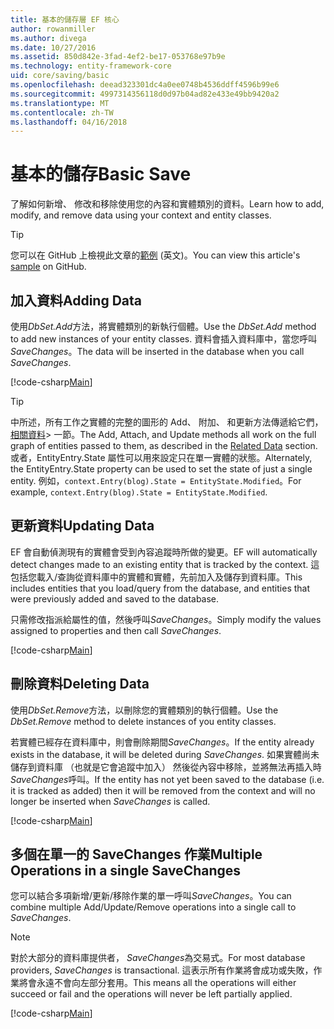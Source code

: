 ```yaml
---
title: 基本的儲存層 EF 核心
author: rowanmiller
ms.author: divega
ms.date: 10/27/2016
ms.assetid: 850d842e-3fad-4ef2-be17-053768e97b9e
ms.technology: entity-framework-core
uid: core/saving/basic
ms.openlocfilehash: deead323301dc4a0ee0748b4536ddff4596b99e6
ms.sourcegitcommit: 4997314356118d0d97b04ad82e433e49bb9420a2
ms.translationtype: MT
ms.contentlocale: zh-TW
ms.lasthandoff: 04/16/2018
---
```

# <a name="basic-save"></a><span data-ttu-id="ae1da-102">基本的儲存</span><span class="sxs-lookup"><span data-stu-id="ae1da-102">Basic Save</span></span>

<span data-ttu-id="ae1da-103">了解如何新增、 修改和移除使用您的內容和實體類別的資料。</span><span class="sxs-lookup"><span data-stu-id="ae1da-103">Learn how to add, modify, and remove data using your context and entity classes.</span></span>

> [!TIP]  
> <span data-ttu-id="ae1da-104">您可以在 GitHub 上檢視此文章的[範例](https://github.com/aspnet/EntityFramework.Docs/tree/master/samples/core/Saving/Saving/Basics/) \(英文\)。</span><span class="sxs-lookup"><span data-stu-id="ae1da-104">You can view this article's [sample](https://github.com/aspnet/EntityFramework.Docs/tree/master/samples/core/Saving/Saving/Basics/) on GitHub.</span></span>

## <a name="adding-data"></a><span data-ttu-id="ae1da-105">加入資料</span><span class="sxs-lookup"><span data-stu-id="ae1da-105">Adding Data</span></span>

<span data-ttu-id="ae1da-106">使用*DbSet.Add*方法，將實體類別的新執行個體。</span><span class="sxs-lookup"><span data-stu-id="ae1da-106">Use the *DbSet.Add* method to add new instances of your entity classes.</span></span> <span data-ttu-id="ae1da-107">資料會插入資料庫中，當您呼叫*SaveChanges*。</span><span class="sxs-lookup"><span data-stu-id="ae1da-107">The data will be inserted in the database when you call *SaveChanges*.</span></span>

[!code-csharp[Main](../../../samples/core/Saving/Saving/Basics/Sample.cs#Add)]

> [!TIP]  
> <span data-ttu-id="ae1da-108">中所述，所有工作之實體的完整的圖形的 Add、 附加、 和更新方法傳遞給它們，[相關資料](related-data.md)> 一節。</span><span class="sxs-lookup"><span data-stu-id="ae1da-108">The Add, Attach, and Update methods all work on the full graph of entities passed to them, as described in the [Related Data](related-data.md) section.</span></span> <span data-ttu-id="ae1da-109">或者，EntityEntry.State 屬性可以用來設定只在單一實體的狀態。</span><span class="sxs-lookup"><span data-stu-id="ae1da-109">Alternately, the EntityEntry.State property can be used to set the state of just a single entity.</span></span> <span data-ttu-id="ae1da-110">例如，`context.Entry(blog).State = EntityState.Modified`。</span><span class="sxs-lookup"><span data-stu-id="ae1da-110">For example, `context.Entry(blog).State = EntityState.Modified`.</span></span>

## <a name="updating-data"></a><span data-ttu-id="ae1da-111">更新資料</span><span class="sxs-lookup"><span data-stu-id="ae1da-111">Updating Data</span></span>

<span data-ttu-id="ae1da-112">EF 會自動偵測現有的實體會受到內容追蹤時所做的變更。</span><span class="sxs-lookup"><span data-stu-id="ae1da-112">EF will automatically detect changes made to an existing entity that is tracked by the context.</span></span> <span data-ttu-id="ae1da-113">這包括您載入/查詢從資料庫中的實體和實體，先前加入及儲存到資料庫。</span><span class="sxs-lookup"><span data-stu-id="ae1da-113">This includes entities that you load/query from the database, and entities that were previously added and saved to the database.</span></span>

<span data-ttu-id="ae1da-114">只需修改指派給屬性的值，然後呼叫*SaveChanges*。</span><span class="sxs-lookup"><span data-stu-id="ae1da-114">Simply modify the values assigned to properties and then call *SaveChanges*.</span></span>

[!code-csharp[Main](../../../samples/core/Saving/Saving/Basics/Sample.cs#Update)]

## <a name="deleting-data"></a><span data-ttu-id="ae1da-115">刪除資料</span><span class="sxs-lookup"><span data-stu-id="ae1da-115">Deleting Data</span></span>

<span data-ttu-id="ae1da-116">使用*DbSet.Remove*方法，以刪除您的實體類別的執行個體。</span><span class="sxs-lookup"><span data-stu-id="ae1da-116">Use the *DbSet.Remove* method to delete instances of you entity classes.</span></span>

<span data-ttu-id="ae1da-117">若實體已經存在資料庫中，則會刪除期間*SaveChanges*。</span><span class="sxs-lookup"><span data-stu-id="ae1da-117">If the entity already exists in the database, it will be deleted during *SaveChanges*.</span></span> <span data-ttu-id="ae1da-118">如果實體尚未儲存到資料庫 （也就是它會追蹤中加入） 然後從內容中移除，並將無法再插入時*SaveChanges*呼叫。</span><span class="sxs-lookup"><span data-stu-id="ae1da-118">If the entity has not yet been saved to the database (i.e. it is tracked as added) then it will be removed from the context and will no longer be inserted when *SaveChanges* is called.</span></span>

[!code-csharp[Main](../../../samples/core/Saving/Saving/Basics/Sample.cs#Remove)]

## <a name="multiple-operations-in-a-single-savechanges"></a><span data-ttu-id="ae1da-119">多個在單一的 SaveChanges 作業</span><span class="sxs-lookup"><span data-stu-id="ae1da-119">Multiple Operations in a single SaveChanges</span></span>

<span data-ttu-id="ae1da-120">您可以結合多項新增/更新/移除作業的單一呼叫*SaveChanges*。</span><span class="sxs-lookup"><span data-stu-id="ae1da-120">You can combine multiple Add/Update/Remove operations into a single call to *SaveChanges*.</span></span>

> [!NOTE]  
> <span data-ttu-id="ae1da-121">對於大部分的資料庫提供者， *SaveChanges*為交易式。</span><span class="sxs-lookup"><span data-stu-id="ae1da-121">For most database providers, *SaveChanges* is transactional.</span></span> <span data-ttu-id="ae1da-122">這表示所有作業將會成功或失敗，作業將會永遠不會向左部分套用。</span><span class="sxs-lookup"><span data-stu-id="ae1da-122">This means  all the operations will either succeed or fail and the operations will never be left partially applied.</span></span>

[!code-csharp[Main](../../../samples/core/Saving/Saving/Basics/Sample.cs#MultipleOperations)]
